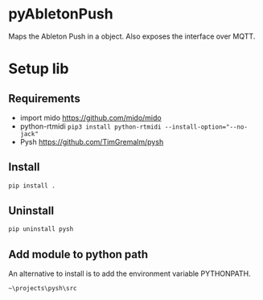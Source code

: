 # pyAbletonPush
Maps the Ableton Push in a object. Also exposes the interface over MQTT.

# Setup lib
## Requirements
* import mido https://github.com/mido/mido
* python-rtmidi `pip3 install python-rtmidi --install-option="--no-jack"`
* Pysh https://github.com/TimGremalm/pysh

## Install
```bash
pip install .
```

## Uninstall
```bash
pip uninstall pysh
```

## Add module to python path
An alternative to install is to add the environment variable PYTHONPATH.
```
~\projects\pysh\src
```
